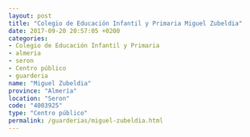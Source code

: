 ```yaml
---
layout: post
title: "Colegio de Educación Infantil y Primaria Miguel Zubeldia"
date: 2017-09-20 20:57:05 +0200
categories:
- Colegio de Educación Infantil y Primaria
- almeria
- seron
- Centro público
- guarderia
name: "Miguel Zubeldia"
province: "Almería"
location: "Seron"
code: "4003925"
type: "Centro público"
permalink: /guarderias/miguel-zubeldia.html
---
```

